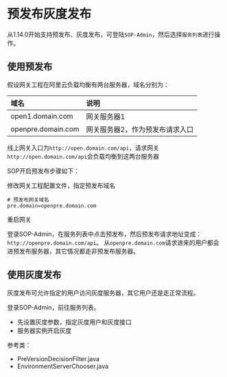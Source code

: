 # 预发布灰度发布

从1.14.0开始支持预发布、灰度发布，可登陆`SOP-Admin`，然后选择`服务列表`进行操作。

## 使用预发布

假设网关工程在阿里云负载均衡有两台服务器，域名分别为：

|域名|说明|
|:---- |:----  |
|open1.domain.com  |网关服务器1  |
|openpre.domain.com | 网关服务器2，作为预发布请求入口|

线上网关入口为`http://open.domain.com/api`，请求网关`http://open.domain.com/api`会负载均衡到这两台服务器

SOP开启预发布步骤如下：

修改网关工程配置文件，指定预发布域名

```properties
# 预发布网关域名
pre.domain=openpre.domain.com
```
重启网关

登录SOP-Admin，在服务列表中点击预发布，然后预发布请求地址变成：`http://openpre.domain.com/api`。
从`openpre.domain.com`请求进来的用户都会进预发布服务器，其它情况都走非预发布服务器。

## 使用灰度发布

灰度发布可允许指定的用户访问灰度服务器，其它用户还是走正常流程。

登录SOP-Admin，前往服务列表。

- 先设置灰度参数，指定灰度用户和灰度接口
- 服务器实例开启灰度

参考类：

- PreVersionDecisionFilter.java
- EnvironmentServerChooser.java